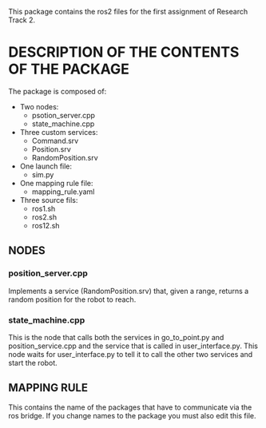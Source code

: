 This package contains the ros2 files for the first assignment of Research Track 2.
# DESCRIPTION OF THE CONTENTS OF THE PACKAGE
The package is composed of:
- Two nodes: 
    - psotion_server.cpp
    - state_machine.cpp
- Three custom services:
    - Command.srv
    - Position.srv
    - RandomPosition.srv
- One launch file:
    - sim.py
- One mapping rule file:
    - mapping_rule.yaml
- Three source fils:
    - ros1.sh
    - ros2.sh
    - ros12.sh
## NODES
### position_server.cpp
Implements a service (RandomPosition.srv) that, given a range, returns a random position for the robot to reach.
### state_machine.cpp
This is the node that calls both the services in go_to_point.py and position_service.cpp and the service that is called in user_interface.py. This node waits for user_interface.py to tell it to call the other two services and start the robot.

## MAPPING RULE
This contains the name of the packages that have to communicate via the ros bridge. If you change names to the package you must also edit this file.
